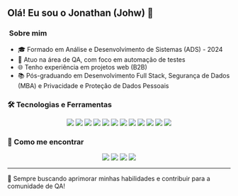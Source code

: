 ## Olá! Eu sou o Jonathan (Johw) 👋

### ‍ Sobre mim
- 🎓 Formado em Análise e Desenvolvimento de Sistemas (ADS) - 2024
- 🧪 Atuo na área de QA, com foco em automação de testes
- 🌐 Tenho experiência em projetos web (B2B)
- 📚 Pós-graduando em Desenvolvimento Full Stack, Segurança de Dados (MBA) e Privacidade e Proteção de Dados Pessoais

### 🛠️ Tecnologias e Ferramentas
<div align="center">
  <img src="https://img.shields.io/badge/Ruby-CC342D?style=for-the-badge&logo=ruby&logoColor=white" />
  <img src="https://img.shields.io/badge/C%23-239120?style=for-the-badge&logo=c-sharp&logoColor=white" />
  <img src="https://img.shields.io/badge/Selenium-43B02A?style=for-the-badge&logo=selenium&logoColor=white" />
  <img src="https://img.shields.io/badge/Capybara-000000?style=for-the-badge&logo=capybara&logoColor=white" />
  <img src="https://img.shields.io/badge/Cucumber-23D96C?style=for-the-badge&logo=cucumber&logoColor=white" />
  <img src="https://img.shields.io/badge/Playwright-2EAD33?style=for-the-badge&logo=playwright&logoColor=white" />
  <img src="https://img.shields.io/badge/SpecFlow-FF4088?style=for-the-badge&logo=specflow&logoColor=white" />
  <img src="https://img.shields.io/badge/Extent%20Reports-0A0A0A?style=for-the-badge&logo=extent-reports&logoColor=white" />
  <img src="https://img.shields.io/badge/Jira-0052CC?style=for-the-badge&logo=jira&logoColor=white" />
  <img src="https://img.shields.io/badge/Confluence-172B4D?style=for-the-badge&logo=confluence&logoColor=white" />
  <img src="https://img.shields.io/badge/Bitbucket-0052CC?style=for-the-badge&logo=bitbucket&logoColor=white" />
  <img src="https://img.shields.io/badge/Azure%20DevOps-0078D7?style=for-the-badge&logo=azure-devops&logoColor=white" />
</div>

### 💌 Como me encontrar
<div align="center">
  <a href="https://www.instagram.com/_johwho" target="_blank"><img src="https://img.shields.io/badge/-Instagram-%23E4405F?style=for-the-badge&logo=instagram&logoColor=white"></a>
  <a href="https://www.linkedin.com/in/jonathan-oliveira-123456789" target="_blank"><img src="https://img.shields.io/badge/-LinkedIn-%230077B5?style=for-the-badge&logo=linkedin&logoColor=white"></a>
  <a href="mailto:jonathanhenriqueoliveira@gmail.com" target="_blank"><img src="https://img.shields.io/badge/-Email-%23D14836?style=for-the-badge&logo=gmail&logoColor=white"></a>
  <a href="https://wa.me/5515933006530" target="_blank"><img src="https://img.shields.io/badge/-WhatsApp-%25B2EE4?style=for-the-badge&logo=whatsapp&logoColor=white"></a>
</div>

---

🌟 Sempre buscando aprimorar minhas habilidades e contribuir para a comunidade de QA!
